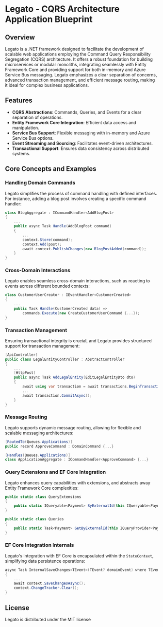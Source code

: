 # Legato - CQRS Architecture Application Blueprint

## Overview

Legato is a .NET framework designed to facilitate the development of scalable web applications employing the Command Query Responsibility Segregation (CQRS) architecture. It offers a robust foundation for building microservices or modular monoliths, integrating seamlessly with Entity Framework Core and providing support for both in-memory and Azure Service Bus messaging. Legato emphasizes a clear separation of concerns, advanced transaction management, and efficient message routing, making it ideal for complex business applications.

## Features

- **CQRS Abstractions**: Commands, Queries, and Events for a clear separation of operations.
- **Entity Framework Core Integration**: Efficient data access and manipulation.
- **Service Bus Support**: Flexible messaging with in-memory and Azure Service Bus options.
- **Event Streaming and Sourcing**: Facilitates event-driven architectures.
- **Transactional Support**: Ensures data consistency across distributed systems.

## Core Concepts and Examples

### Handling Domain Commands

Legato simplifies the process of command handling with defined interfaces. For instance, adding a blog post involves creating a specific command handler:

```csharp
class BlogAggregate : ICommandHandler<AddBlogPost>
{
    ...
    public async Task Handle(AddBlogPost command)
    {
        ...
        context.Store(command);
        context.Add(post);
        await context.PublishChanges(new BlogPostAdded(command));
    }
}
```

### Cross-Domain Interactions

Legato enables seamless cross-domain interactions, such as reacting to events across different bounded contexts:

```csharp
class CustomerUserCreator : IEventHandler<CustomerCreated>
{
    ...
    public Task Handle(CustomerCreated data) => 
        commands.Execute(new CreateCustomerUserCommand {...});
}
```

### Transaction Management

Ensuring transactional integrity is crucial, and Legato provides structured support for transaction management:

```csharp
[ApiController]
public class LegalEntityController : AbstractController
{
    ...
    [HttpPost]
    public async Task AddLegalEntity(EditLegalEntityDto dto)
    {
        await using var transaction = await transactions.BeginTransaction();
        ...
        await transaction.CommitAsync();
    }
}
```

### Message Routing

Legato supports dynamic message routing, allowing for flexible and scalable messaging architectures:

```csharp
[RoutedTo(Queues.Applications)]
public record ApproveCommand : DomainCommand {...}

[Handles(Queues.Applications)]
class ApplicationAggregate : ICommandHandler<ApproveCommand> {...}
```

### Query Extensions and EF Core Integration

Legato enhances query capabilities with extensions, and abstracts away Entity Framework Core complexities:

```csharp
public static class QueryExtensions
{
    public static IQueryable<Payment> ByExternalId(this IQueryable<Payment> payments, Guid externalId) => ...;
}

public static class Queries
{
    public static Task<Payment> GetByExternalId(this IQueryProvider<Payment> payments, Guid externalId) => ...;
}
```

### EF Core Integration Internals

Legato's integration with EF Core is encapsulated within the `StateContext`, simplifying data persistence operations:

```csharp
async Task InternalSaveChanges<TEvent>(TEvent? domainEvent) where TEvent : DomainEvent
{
    ...
    await context.SaveChangesAsync();
    context.ChangeTracker.Clear();
}
```

## License

Legato is distributed under the MIT license
